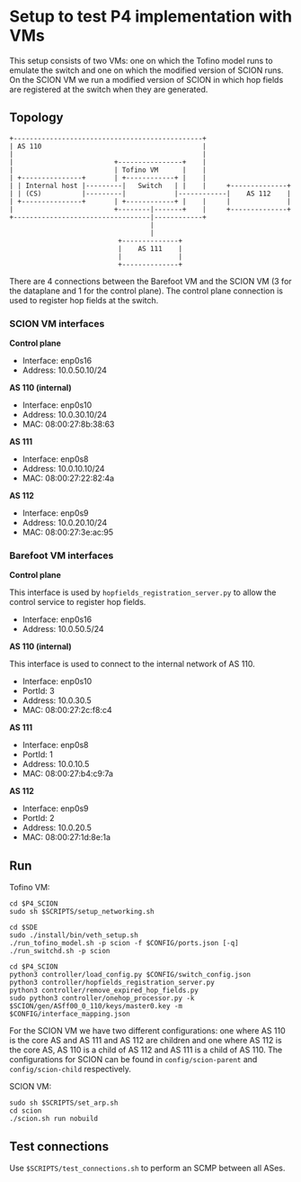 # Setup to test P4 implementation with VMs

This setup consists of two VMs: one on which the Tofino model runs to emulate the switch and one on which the modified version of SCION runs. On the SCION VM we run a modified version of SCION in which hop fields are registered at the switch when they are generated.

## Topology

```
+-----------------------------------------------+                     
| AS 110                                        |                     
|                                               |                     
|                         +----------------+    |                     
|                         | Tofino VM      |    |                     
| +---------------+       | +------------+ |    |                     
| | Internal host |---------|   Switch   | |    |     +--------------+
| | (CS)          |---------|            |------------|    AS 112    |
| +---------------+       | +------------+ |    |     |              |
|                         +--------|-------+    |     +--------------+
+----------------------------------|------------+                     
                                   |                                  
                                   |                                  
                           +--------------+                           
                           |    AS 111    |                           
                           |              |                           
                           +--------------+
```

There are 4 connections between the Barefoot VM and the SCION VM (3 for the dataplane and 1 for the control plane). The control plane connection is used to register hop fields at the switch.

### SCION VM interfaces

**Control plane**
- Interface: enp0s16
- Address: 10.0.50.10/24

**AS 110 (internal)**
- Interface: enp0s10
- Address: 10.0.30.10/24
- MAC: 08:00:27:8b:38:63

**AS 111**
- Interface: enp0s8
- Address: 10.0.10.10/24
- MAC: 08:00:27:22:82:4a

**AS 112**
- Interface: enp0s9
- Address: 10.0.20.10/24
- MAC: 08:00:27:3e:ac:95

### Barefoot VM interfaces

**Control plane**

This interface is used by `hopfields_registration_server.py` to allow the control service to register hop fields.

- Interface: enp0s16
- Address: 10.0.50.5/24

**AS 110 (internal)**

This interface is used to connect to the internal network of AS 110.

- Interface: enp0s10
- PortId: 3
- Address: 10.0.30.5
- MAC: 08:00:27:2c:f8:c4

**AS 111**
- Interface: enp0s8
- PortId: 1
- Address: 10.0.10.5
- MAC: 08:00:27:b4:c9:7a

**AS 112**
- Interface: enp0s9
- PortId: 2
- Address: 10.0.20.5
- MAC: 08:00:27:1d:8e:1a

## Run

Tofino VM:
```
cd $P4_SCION
sudo sh $SCRIPTS/setup_networking.sh

cd $SDE
sudo ./install/bin/veth_setup.sh
./run_tofino_model.sh -p scion -f $CONFIG/ports.json [-q]
./run_switchd.sh -p scion

cd $P4_SCION
python3 controller/load_config.py $CONFIG/switch_config.json
python3 controller/hopfields_registration_server.py
python3 controller/remove_expired_hop_fields.py
sudo python3 controller/onehop_processor.py -k $SCION/gen/ASff00_0_110/keys/master0.key -m $CONFIG/interface_mapping.json
```

For the SCION VM we have two different configurations: one where AS 110 is the core AS and AS 111 and AS 112 are children and one where AS 112 is the core AS, AS 110 is a child of AS 112 and AS 111 is a child of AS 110. The configurations for SCION can be found in `config/scion-parent` and `config/scion-child` respectively.

SCION VM:
```
sudo sh $SCRIPTS/set_arp.sh
cd scion
./scion.sh run nobuild
```

## Test connections

Use `$SCRIPTS/test_connections.sh` to perform an SCMP between all ASes.
